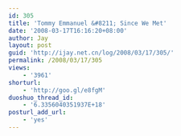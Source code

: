 ```yaml
---
id: 305
title: 'Tommy Emmanuel &#8211; Since We Met'
date: '2008-03-17T16:16:20+08:00'
author: Jay
layout: post
guid: 'http://ijay.net.cn/log/2008/03/17/305/'
permalink: /2008/03/17/305
views:
    - '3961'
shorturl:
    - 'http://goo.gl/e8fgM'
duoshuo_thread_id:
    - '6.3356040351937E+18'
posturl_add_url:
    - 'yes'
---
```


<object classid="clsid:d27cdb6e-ae6d-11cf-96b8-444553540000" width="425" height="355" codebase="http://download.macromedia.com/pub/shockwave/cabs/flash/swflash.cab#version=6,0,40,0"><param name="wmode" value="transparent" /><param name="src" value="http://www.youtube.com/v/JCFFKrfO9Z0&amp;hl=en" /><embed type="application/x-shockwave-flash" width="425" height="355" src="http://www.youtube.com/v/JCFFKrfO9Z0&amp;hl=en" wmode="transparent"></embed></object>
